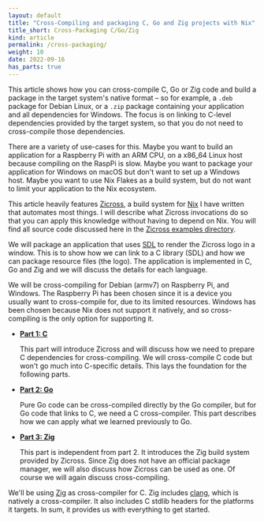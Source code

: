 ```yaml
---
layout: default
title: "Cross-Compiling and packaging C, Go and Zig projects with Nix"
title_short: Cross-Packaging C/Go/Zig
kind: article
permalink: /cross-packaging/
weight: 10
date: 2022-09-16
has_parts: true
---
```


This article shows how you can cross-compile C, Go or Zig code and build a package in the target system's native format – so for example, a `.deb` package for Debian Linux, or a `.zip` package containing your application and all dependencies for Windows.
The focus is on linking to C-level dependencies provided by the target system, so that you do not need to cross-compile those dependencies.

There are a variety of use-cases for this.
Maybe you want to build an application for a Raspberry Pi with an ARM CPU, on a x86_64 Linux host because compiling on the RaspPi is slow.
Maybe you want to package your application for Windows on macOS but don't want to set up a Windows host.
Maybe you want to use Nix Flakes as a build system, but do not want to limit your application to the Nix ecosystem.

This article heavily features [Zicross][1], a build system for [Nix][2] I have written that automates most things.
I will describe what Zicross invocations do so that you can apply this knowledge without having to depend on Nix.
You will find all source code discussed here in the [Zicross examples directory][3].

We will package an application that uses [SDL][4] to render the Zicross logo in a window.
This is to show how we can link to a C library (SDL) and how we can package resource files (the logo).
The application is implemented in C, Go and Zig and we will discuss the details for each language.

We will be cross-compiling for Debian (armv7) on Raspberry Pi, and Windows.
The Raspberry Pi has been chosen since it is a device you usually want to cross-compile for, due to its limited resources.
Windows has been chosen because Nix does not support it natively, and so cross-compiling is the only option for supporting it.

 * **[Part 1: C](part1/)**
 
   This part will introduce Zicross and will discuss how we need to prepare C dependencies for cross-compiling.
   We will cross-compile C code but won't go much into C-specific details.
   This lays the foundation for the following parts.

 * **[Part 2: Go](part2/)**
 
   Pure Go code can be cross-compiled directly by the Go compiler, but for Go code that links to C, we need a C cross-compiler.
   This part describes how we can apply what we learned previously to Go.

 * **[Part 3: Zig](part3/)**
 
   This part is independent from part 2.
   It introduces the Zig build system provided by Zicross.
   Since Zig does not have an official package manager, we will also discuss how Zicross can be used as one.
   Of course we will again discuss cross-compiling.

We'll be using [Zig][5] as cross-compiler for C.
Zig includes [clang][6], which is natively a cross-compiler.
It also includes C stdlib headers for the platforms it targets.
In sum, it provides us with everything to get started.

 [1]: https://github.com/flyx/Zicross
 [2]: https://nixos.org
 [3]: https://github.com/flyx/Zicross/tree/master/examples
 [4]: http://www.libsdl.org
 [5]: https://ziglang.org
 [6]: https://clang.llvm.org
